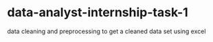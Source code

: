 # data-analyst-internship-task-1
data cleaning and preprocessing to get a cleaned data set using excel
